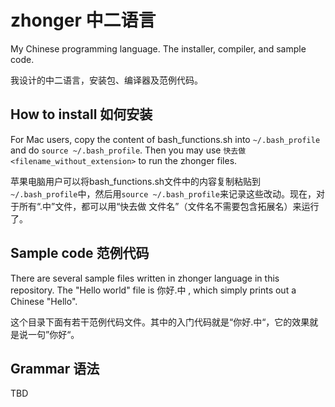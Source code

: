 # zhonger 中二语言
My Chinese programming language. The installer, compiler, and sample code. 

我设计的中二语言，安装包、编译器及范例代码。

## How to install 如何安装
For Mac users, copy the content of bash\_functions.sh into `~/.bash_profile` and do `source ~/.bash_profile`. Then you may use `快去做 <filename_without_extension>` to run the zhonger files. 

苹果电脑用户可以将bash\_functions.sh文件中的内容复制粘贴到`~/.bash_profile`中，然后用`source ~/.bash_profile`来记录这些改动。现在，对于所有“.中”文件，都可以用“快去做 文件名”（文件名不需要包含拓展名）来运行了。

## Sample code 范例代码
There are several sample files written in zhonger language in this repository. The "Hello world" file is 你好.中 , which simply prints out a Chinese "Hello".

这个目录下面有若干范例代码文件。其中的入门代码就是“你好.中“，它的效果就是说一句”你好“。

## Grammar 语法
TBD
